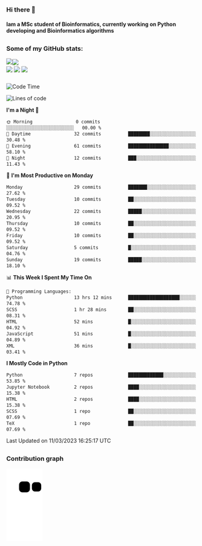 ### Hi there 👋
#### Iam a MSc student of Bioinformatics, currently working on Python developing and Bioinformatics algorithms

##
### Some of my GitHub stats:

<div>
  <a href="https://github.com/AdrianoSilva19/AdrianoSilva19">
    <img heigth="180" align="left" src="https://github-readme-stats.vercel.app/api?username=AdrianoSilva19&count_private=true&include_all_comits=true&show_icons=true&theme=dracula" />
    <img heigth="180" align="center" src="https://github-readme-stats.vercel.app/api/top-langs/?username=AdrianoSilva19&langs_count=3&theme=dracula" />
  </a>
</div>

<div style="display:inline_block">
  <img align="center" heigth="30" width="30" src="https://cdn.jsdelivr.net/gh/devicons/devicon/icons/python/python-plain.svg" />
  <img align="center" heigth="30" width="30" src="https://cdn.jsdelivr.net/gh/devicons/devicon/icons/r/r-original.svg" />
  <img align="center" heigth="35" width="35" src="https://cdn.jsdelivr.net/gh/devicons/devicon/icons/neo4j/neo4j-original.svg" />
</div>

##

<!--START_SECTION:waka-->
![Code Time](http://img.shields.io/badge/Code%20Time-163%20hrs%207%20mins-blue)

![Lines of code](https://img.shields.io/badge/From%20Hello%20World%20I%27ve%20Written-2.2%20million%20lines%20of%20code-blue)

**I'm a Night 🦉** 

```text
🌞 Morning                0 commits           ░░░░░░░░░░░░░░░░░░░░░░░░░   00.00 % 
🌆 Daytime                32 commits          ████████░░░░░░░░░░░░░░░░░   30.48 % 
🌃 Evening                61 commits          ███████████████░░░░░░░░░░   58.10 % 
🌙 Night                  12 commits          ███░░░░░░░░░░░░░░░░░░░░░░   11.43 % 
```
📅 **I'm Most Productive on Monday** 

```text
Monday                   29 commits          ███████░░░░░░░░░░░░░░░░░░   27.62 % 
Tuesday                  10 commits          ██░░░░░░░░░░░░░░░░░░░░░░░   09.52 % 
Wednesday                22 commits          █████░░░░░░░░░░░░░░░░░░░░   20.95 % 
Thursday                 10 commits          ██░░░░░░░░░░░░░░░░░░░░░░░   09.52 % 
Friday                   10 commits          ██░░░░░░░░░░░░░░░░░░░░░░░   09.52 % 
Saturday                 5 commits           █░░░░░░░░░░░░░░░░░░░░░░░░   04.76 % 
Sunday                   19 commits          █████░░░░░░░░░░░░░░░░░░░░   18.10 % 
```


📊 **This Week I Spent My Time On** 

```text
💬 Programming Languages: 
Python                   13 hrs 12 mins      ███████████████████░░░░░░   74.78 % 
SCSS                     1 hr 28 mins        ██░░░░░░░░░░░░░░░░░░░░░░░   08.31 % 
HTML                     52 mins             █░░░░░░░░░░░░░░░░░░░░░░░░   04.92 % 
JavaScript               51 mins             █░░░░░░░░░░░░░░░░░░░░░░░░   04.89 % 
XML                      36 mins             █░░░░░░░░░░░░░░░░░░░░░░░░   03.41 % 
```

**I Mostly Code in Python** 

```text
Python                   7 repos             █████████████░░░░░░░░░░░░   53.85 % 
Jupyter Notebook         2 repos             ████░░░░░░░░░░░░░░░░░░░░░   15.38 % 
HTML                     2 repos             ████░░░░░░░░░░░░░░░░░░░░░   15.38 % 
SCSS                     1 repo              ██░░░░░░░░░░░░░░░░░░░░░░░   07.69 % 
TeX                      1 repo              ██░░░░░░░░░░░░░░░░░░░░░░░   07.69 % 
```




 Last Updated on 11/03/2023 16:25:17 UTC
<!--END_SECTION:waka-->

##

### Contribution graph

![snake svg](https://github.com/AdrianoSilva19/AdrianoSilva19/blob/output/github-contribution-grid-snake.svg)







<!--

Here are some ideas to get you started:

- 🔭 I’m currently working on ...
- 🌱 I’m currently learning ...
- 👯 I’m looking to collaborate on ...
- 🤔 I’m looking for help with ...
- 💬 Ask me about ...
- 📫 How to reach me: ...
- 😄 Pronouns: ...
- ⚡ Fun fact: ...
-->
